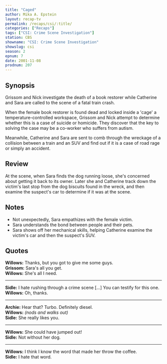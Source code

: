 ```yaml
---
title: "Caged"
author: Mika A. Epstein
layout: recap-tv
permalink: /recaps/csi/:title/
categories: ["Recaps"]
tags: ["CSI: Crime Scene Investigation"]
station: CBS
showname: "CSI: Crime Scene Investigation"
showslug: csi
season: 2  
epnum: 7 
date: 2001-11-08
prodnum: 207  
---
```


## Synopsis

Grissom and Nick investigate the death of a book restorer while Catherine and Sara are called to the scene of a fatal train crash.

When the female book restorer is found dead and locked inside a 'cage' a temperature-controlled workspace, Grissom and Nick attempt to determine whether this is a case of suicide or homicide. They discover that the key to solving the case may be a co-worker who suffers from autism.

Meanwhile, Catherine and Sara are sent to comb through the wreckage of a collision between a train and an SUV and find out if it is a case of road rage or simply an accident.

## Review

At the scene, when Sara finds the dog running loose, she's concerned about getting it back to its owner. Later she and Catherine track down the victim's last stop from the dog biscuits found in the wreck, and then examine the suspect's car to determine if it was at the scene.

## Notes

* Not unexpectedly, Sara empathizes with the female victim.  
* Sara understands the bond between people and their pets.  
* Sara shows off her mechanical skills, helping Catherine examine the victim's car and then the suspect's SUV.

## Quotes

**Willows:** Thanks, but you got to give me some guys.  
**Grissom:** Sara's all you get.  
**Willows:** She's all I need.  

- - -

**Sidle:** I hate rushing through a crime scene [...] You can testify for this one.  
**Willows:** Oh, thanks.  

- - -

**Archie:** Hear that? Turbo. Definitely diesel.  
**Willows:** _(nods and walks out)_  
**Sidle:** She really likes you.  

- - -

**Willows:** She could have jumped out!  
**Sidle:** Not without her dog.  

- - -

**Willows:** I think I know the word that made her throw the coffee.  
**Sidle:** I hate that word.

